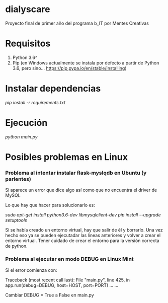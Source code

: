 # dialyscare

Proyecto final de primer año del programa b_IT por Mentes Creativas


# Requisitos

1. Python 3.6^
2. Pip (en Windows actualmente se instala por defecto a partir de Python 3.6, pero sino... https://pip.pypa.io/en/stable/installing)


# Instalar dependencias

*pip install -r requirements.txt*


# Ejecución

*python main.py*


# Posibles problemas en Linux

### Problema al intentar instalar flask-myslqdb en Ubuntu (y parientes)

Si aparece un error que dice algo así como que no encuentra el driver de MySQL

Lo que hay que hacer para solucionarlo es:

*sudo apt-get install python3.6-dev libmysqlclient-dev*
*pip install --upgrade setuptools*

Si se había creado un entorno virtual, hay que salir de él y borrarlo. Una vez hecho eso ya se pueden ejecutadar las líneas anteriores y volver a crear el entorno virtual. Tener cuidado de crear el entorno para la versión correcta de python.


### Problema al ejecutar en modo DEBUG en Linux Mint

Si el error comienza con:

Traceback (most recent call last):
  File "main.py", line 425, in <module>
    app.run(debug=DEBUG, host=HOST, port=PORT)
  ...
  ...

Cambiar DEBUG = True a False en main.py
